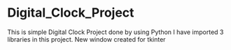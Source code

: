 # Digital_Clock_Project
This is simple Digital Clock Project done by using Python
I have imported 3 libraries in this project.
New window created for tkinter
